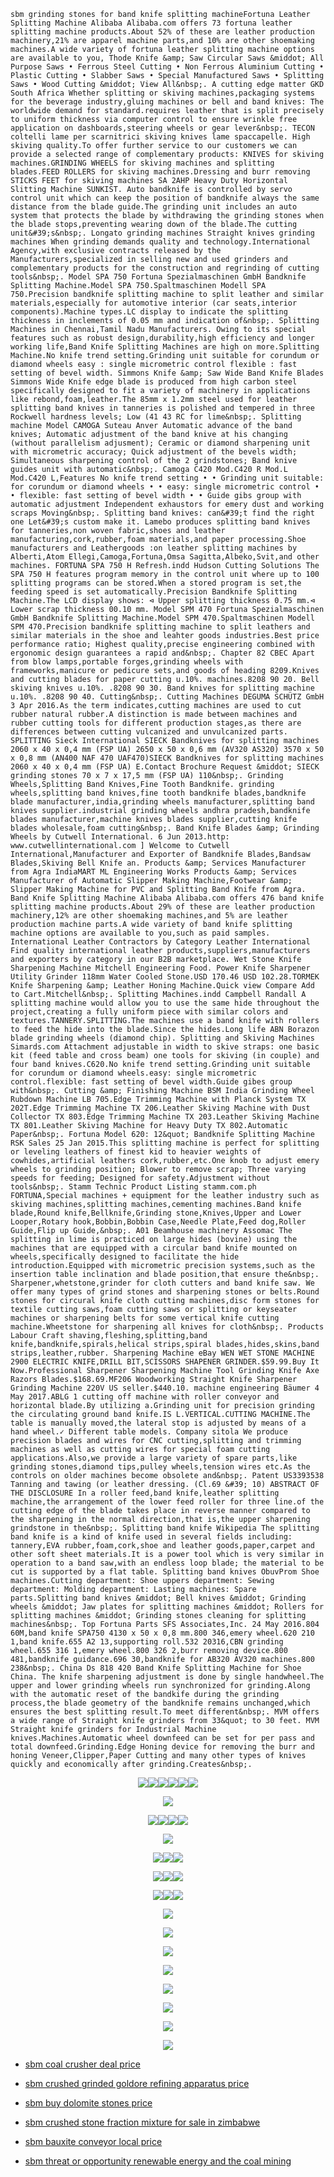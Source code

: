 
```
sbm grinding stones for band knife splitting machineFortuna Leather Splitting Machine Alibaba Alibaba.com offers 73 fortuna leather splitting machine products.About 52% of these are leather production machinery,21% are apparel machine parts,and 10% are other shoemaking machines.A wide variety of fortuna leather splitting machine options are available to you, Thode Knife &amp; Saw Circular Saws &middot; All Purpose Saws • Ferrous Steel Cutting • Non Ferrous Aluminium Cutting • Plastic Cutting • Slabber Saws • Special Manufactured Saws • Splitting Saws • Wood Cutting &middot; View All&nbsp;. A cutting edge matter GKD South Africa Whether splitting or skiving machines,packaging systems for the beverage industry,gluing machines or bell and band knives: The worldwide demand for standard.requires leather that is split precisely to uniform thickness via computer control to ensure wrinkle free application on dashboards,steering wheels or gear lever&nbsp;. TECON coltelli lame per scarnitrici skiving knives lame spaccapelle. High skiving quality.To offer further service to our customers we can provide a selected range of complementary products: KNIVES for skiving machines.GRINDING WHEELS for skiving machines and splitting blades.FEED ROLLERS for skiving machines.Dressing and burr removing STICKS FEET for skiving machines SA 2AHP Heavy Duty Horizontal Slitting Machine SUNKIST. Auto bandknife is controlled by servo control unit which can keep the position of bandknife always the same distance from the blade guide.The grinding unit includes an auto system that protects the blade by withdrawing the grinding stones when the blade stops,preventing wearing down of the blade.The cutting unit&#39;s&nbsp;. Longato grinding machines Straight knives grinding machines When grinding demands quality and technology.International Agency,with exclusive contracts released by the Manufacturers,specialized in selling new and used grinders and complementary products for the construction and regrinding of cutting tools&nbsp;. Model SPA 750 Fortuna Spezialmaschinen GmbH Bandknife Splitting Machine.Model SPA 750.Spaltmaschinen Modell SPA 750.Precision bandknife splitting machine to split leather and similar materials,especially for automotive interior (car seats,interior components).Machine types.LC display to indicate the splitting thickness in inclements of 0.05 mm and indication of&nbsp;. Splitting Machines in Chennai,Tamil Nadu Manufacturers. Owing to its special features such as robust design,durability,high efficiency and longer working life,Band Knife Splitting Machines are high on more.Splitting Machine.No knife trend setting.Grinding unit suitable for corundum or diamond wheels easy : single micrometric control flexible : fast setting of bevel width. Simmons Knife &amp; Saw Wide Band Knife Blades Simmons Wide Knife edge blade is produced from high carbon steel specifically designed to fit a variety of machinery in applications like rebond,foam,leather.The 85mm x 1.2mm steel used for leather splitting band knives in tanneries is polished and tempered in three Rockwell hardness levels; Low (41 43 RC for lime&nbsp;. Splitting machine Model CAMOGA Suteau Anver Automatic advance of the band knives; Automatic adjustment of the band knive at his changing (without parallelism adjusment); Ceramic or diamond sharpening unit with micrometric accuracy; Quick adjustment of the bevels width; Simultaneous sharpening control of the 2 grindstones; Band knive guides unit with automatic&nbsp;. Camoga C420 Mod.C420 R Mod.L Mod.C420 L,Features No knife trend setting • • Grinding unit suitable: for corundum or diamond wheels • • easy: single micrometric control • • flexible: fast setting of bevel width • • Guide gibs group with automatic adjustment Independent exhaustors for emery dust and working scraps Moving&nbsp;. Splitting band knives: can&#39;t find the right one Let&#39;s custom make it. Lamebo produces splitting band knives for tanneries,non woven fabric,shoes and leather manufacturing,cork,rubber,foam materials,and paper processing.Shoe manufacturers and Leathergoods :on leather splitting machines by Alberti,Atom Ellegi,Camoga,Fortuna,Omsa Sagitta,Albeko,Svit,and other machines. FORTUNA SPA 750 H Refresh.indd Hudson Cutting Solutions The SPA 750 H features program memory in the control unit where up to 100 splitting programs can be stored.When a stored program is set,the feeding speed is set automatically.Precision Bandknife Splitting Machine.The LCD display shows: ⊲ Upper splitting thickness 0.75 mm.⊲ Lower scrap thickness 00.10 mm. Model SPM 470 Fortuna Spezialmaschinen GmbH Bandknife Splitting Machine.Model SPM 470.Spaltmaschinen Modell SPM 470.Precision bandknife splitting machine to split leathers and similar materials in the shoe and leahter goods industries.Best price performance ratio; Highest quality,precise engineering combined with ergonomic design guarantees a rapid and&nbsp;. Chapter 82 CBEC Apart from blow lamps,portable forges,grinding wheels with frameworks,manicure or pedicure sets,and goods of heading 8209.Knives and cutting blades for paper cutting u.10%. machines.8208 90 20. Bell skiving knives u.10%. .8208 90 30. Band knives for splitting machine u.10%. .8208 90 40. Cutting&nbsp;. Cutting Machines DEGUMA SCHÜTZ GmbH 3 Apr 2016.As the term indicates,cutting machines are used to cut rubber natural rubber.A distinction is made between machines and rubber cutting tools for different production stages,as there are differences between cutting vulcanized and unvulcanized parts. SPLITTING Sieck International SIECK Bandknives for splitting machines 2060 x 40 x 0,4 mm (FSP UA) 2650 x 50 x 0,6 mm (AV320 AS320) 3570 x 50 x 0,8 mm (AN400 NAF 470 UAF470)SIECK Bandknives for splitting machines 2060 x 40 x 0,4 mm (FSP UA) E.Contact Brochure Request &middot; SIECK grinding stones 70 x 7 x 17,5 mm (FSP UA) 110&nbsp;. Grinding Wheels,Splitting Band Knives,Fine Tooth Bandknife. grinding wheels,splitting band knives,fine tooth bandknife blades,bandknife blade manufacturer,india,grinding wheels manufacturer,splitting band knives supplier.industrial grinding wheels andhra pradesh,bandknife blades manufacturer,machine knives blades supplier,cutting knife blades wholesale,foam cutting&nbsp;. Band Knife Blades &amp; Grinding Wheels by Cutwell International. 6 Jun 2013.http: www.cutwellinternational.com ] Welcome to Cutwell International,Manufacturer and Exporter of Bandknife Blades,Bandsaw Blades,Skiving Bell Knife an. Products &amp; Services Manufacturer from Agra IndiaMART ML Engineering Works Products &amp; Services Manufacturer of Automatic Slipper Making Machine,Footwear &amp; Slipper Making Machine for PVC and Splitting Band Knife from Agra. Band Knife Splitting Machine Alibaba Alibaba.com offers 476 band knife splitting machine products.About 29% of these are leather production machinery,12% are other shoemaking machines,and 5% are leather production machine parts.A wide variety of band knife splitting machine options are available to you,such as paid samples. International Leather Contractors by Category Leather International Find quality international leather products,suppliers,manufacturers and exporters by category in our B2B marketplace. Wet Stone Knife Sharpening Machine Mitchell Engineering Food. Power Knife Sharpener Utility Grinder 118mm Water Cooled Stone.USD 170.46 USD 102.28.TORMEK Knife Sharpening &amp; Leather Honing Machine.Quick view Compare Add to Cart.Mitchell&nbsp;. Splitting Machines.indd Campbell Randall A splitting machine would allow you to use the same hide throughout the project,creating a fully uniform piece with similar colors and textures.TANNERY.SPLITTING.The machines use a band knife with rollers to feed the hide into the blade.Since the hides.Long life ABN Borazon blade grinding wheels (diamond chip). Splitting and Skiving Machines Simards.com Attachment adjustable in width to skive straps: one basic kit (feed table and cross beam) one tools for skiving (in couple) and four band knives.C620.No knife trend setting.Grinding unit suitable for corundum or diamond wheels.easy: single micrometric control.flexible: fast setting of bevel width.Guide gibes group with&nbsp;. Cutting &amp; Finishing Machine BSM India Grinding Wheel Rubdown Machine LB 705.Edge Trimming Machine with Planck System TX 202T.Edge Trimming Machine TX 206.Leather Skiving Machine with Dust Collector TX 803.Edge Trimming Machine TX 203.Leather Skiving Machine TX 801.Leather Skiving Machine for Heavy Duty TX 802.Automatic Paper&nbsp;. Fortuna Model 620: 12&quot; Bandknife Splitting Machine RSK Sales 25 Jan 2015.This splitting machine is perfect for splitting or leveling leathers of finest kid to heavier weights of cowhides,artificial leathers cork,rubber,etc.One knob to adjust emery wheels to grinding position; Blower to remove scrap; Three varying speeds for feeding; Designed for safety.Adjustment without tools&nbsp;. Stamm Technic Product Listing stamm.com.ph FORTUNA,Special machines + equipment for the leather industry such as skiving machines,splitting machines,cementing machines.Band knife blade,Round knife,Bellknife,Grinding stone,Knives,Upper and Lower Looper,Rotary hook,Bobbin,Bobbin Case,Needle Plate,Feed dog,Roller Guide,Flip up Guide,&nbsp;. A01 Beamhouse machinery Assomac The splitting in lime is practiced on large hides (bovine) using the machines that are equipped with a circular band knife mounted on wheels,specifically designed to facilitate the hide introduction.Equipped with micrometric precision systems,such as the insertion table inclination and blade position,that ensure the&nbsp;. Sharpener,whetstone,grinder for cloth cutters and band knife saw. We offer many types of grind stones and sharpening stones or belts.Round stones for circural knife cloth cutting machines,disc form stones for textile cutting saws,foam cutting saws or splitting or keyseater machines or sharpening belts for some vertical knife cutting machine.Wheetstone for sharpening all knives for cloth&nbsp;. Products Labour Craft shaving,fleshing,splitting,band knife,bandknife,spirals,helical strips,spiral blades,hides,skins,band strips,leather,rubber. Sharpening Machine eBay WEN WET STONE MACHINE 2900 ELECTRIC KNIFE,DRILL BIT,SCISSORS SHAPENER GRINDER.$59.99.Buy It Now.Professional Sharpener Sharpening Machine Tool Grinding Knife Axe Razors Blades.$168.69.MF206 Woodworking Straight Knife Sharpener Grinding Machine 220V US seller.$440.10. machine engineering Bäumer 4 May 2017.ABLG 1 cutting off machine with roller conveyor and horizontal blade.By utilizing a.Grinding unit for precision grinding the circulating ground band knife.IS L.VERTICAL.CUTTING MACHINE.The table is manually moved,the lateral stop is adjusted by means of a hand wheel.✓ Different table models. Company sitola We produce precision blades and wires for CNC cutting,splitting and trimming machines as well as cutting wires for special foam cutting applications.Also,we provide a large variety of spare parts,like grinding stones,diamond tips,pulley wheels,tension wires etc.As the controls on older machines become obsolete and&nbsp;. Patent US3393538 Tanning and tawing (or leather dressing. (Cl.69 &#39; 10) ABSTRACT OF THE DISCLOSURE In a roller feed,band knife,leather splitting machine,the arrangement of the lower feed roller for three line.of the cutting edge of the blade takes place in reverse manner compared to the sharpening in the normal direction,that is,the upper sharpening grindstone in the&nbsp;. Splitting band knife Wikipedia The splitting band knife is a kind of knife used in several fields including: tannery,EVA rubber,foam,cork,shoe and leather goods,paper,carpet and other soft sheet materials.It is a power tool which is very similar in operation to a band saw,with an endless loop blade; the material to be cut is supported by a flat table. Splitting band knives ObuvProm Shoe machines.Cutting department: Shoe uppers department: Sewing department: Molding department: Lasting machines: Spare parts.Splitting band knives &middot; Bell knives &middot; Grinding wheels &middot; Jaw plates for splitting machines &middot; Rollers for splitting machines &middot; Grinding stones cleaning for splitting machines&nbsp;. Top Fortuna Parts SFS Associates,Inc. 24 May 2016.804 60M,band knife SPA750 4130 x 50 x 0,8 mm.800 346,emery wheel.620 210 1,band knife.655 A2 13,supporting roll.532 20316,CBN grinding wheel.655 316 1,emery wheel.800 326 2,burr removing device.800 481,bandknife guidance.696 30,bandknife for AB320 AV320 machines.800 238&nbsp;. China Ds 818 420 Band Knife Splitting Machine for Shoe China. The knife sharpening adjustment is done by single handwheel.The upper and lower grinding wheels run synchronized for grinding.Along with the automatic reset of the bandkife during the grinding process,the blade geometry of the bandknife remains unchanged,which ensures the best splitting result.To meet different&nbsp;. MVM offers a wide range of Straight knife grinders from 33&quot; to 30 feet. MVM Straight knife grinders for Industrial Machine knives.Machines.Automatic wheel downfeed can be set for per pass and total downfeed.Grinding.Edge Honing device for removing the burr and honing Veneer,Clipper,Paper Cutting and many other types of knives quickly and economically after grinding.Creates&nbsp;. 
```

<div align="center">
  
<a rel="nofollow" href="https://m.shibang-china.com?f=github&k=sbm+grinding+stones+for+band+knife+splitting+machine"><img src="https://static.shibang-china.com/en/l.png"></a><img src="https://static.shibang-china.com/en/hw.png"><a rel="nofollow" href="https://m.shibang-china.com/product/?f=github&k=sbm+grinding+stones+for+band+knife+splitting+machine"><img src="https://static.shibang-china.com/en/p.png"></a><a rel="nofollow" href="https://m.shibang-china.com/cases/?f=github&k=sbm+grinding+stones+for+band+knife+splitting+machine"><img src="https://static.shibang-china.com/en/c.png"></a><a rel="nofollow" href="https://m.shibang-china.com/news/?f=github&k=sbm+grinding+stones+for+band+knife+splitting+machine"><img src="https://static.shibang-china.com/en/n.png"></a><a rel="nofollow" href="https://m.shibang-china.com?f=github&k=sbm+grinding+stones+for+band+knife+splitting+machine"><img src="https://static.shibang-china.com/en/m.png"></a>

<a rel="nofollow" href="https://m.shibang-china.com/product/?f=github&k=sbm+grinding+stones+for+band+knife+splitting+machine"><img src="https://static.shibang-china.com/en/b.jpg"></a>
  
<a rel="nofollow" href="https://m.shibang-china.com/solution-aggregate.html?f=github&k=sbm+grinding+stones+for+band+knife+splitting+machine"><img src="https://static.shibang-china.com/en/a.jpg"></a><a rel="nofollow" href="https://m.shibang-china.com/solution-mine.html?f=github&k=sbm+grinding+stones+for+band+knife+splitting+machine"><img src="https://static.shibang-china.com/en/m.jpg"></a><a rel="nofollow" href="https://m.shibang-china.com/solution-mill.html?f=github&k=sbm+grinding+stones+for+band+knife+splitting+machine"><img src="https://static.shibang-china.com/en/g.jpg"></a><a rel="nofollow" href="https://m.shibang-china.com/solution-epc.html?f=github&k=sbm+grinding+stones+for+band+knife+splitting+machine"><img src="https://static.shibang-china.com/en/e.jpg"></a>

<a rel="nofollow" href="https://m.shibang-china.com/product/?f=github&k=sbm+grinding+stones+for+band+knife+splitting+machine"><img src="https://static.shibang-china.com/en/a-p.png"></a>

<a rel="nofollow" href="https://m.shibang-china.com/product/crusher/c6x.html?f=github&k=sbm+grinding+stones+for+band+knife+splitting+machine"><img src="https://static.shibang-china.com/en/j.jpg"></a><a rel="nofollow" href="https://m.shibang-china.com/product/crusher/ci5x.html?f=github&k=sbm+grinding+stones+for+band+knife+splitting+machine"><img src="https://static.shibang-china.com/en/i.jpg"></a><a rel="nofollow" href="https://m.shibang-china.com/product/crusher/hst.html?f=github&k=sbm+grinding+stones+for+band+knife+splitting+machine"><img src="https://static.shibang-china.com/en/c.jpg"></a>

<a rel="nofollow" href="https://m.shibang-china.com/product/mill/mtw.html?f=github&k=sbm+grinding+stones+for+band+knife+splitting+machine"><img src="https://static.shibang-china.com/en/mtw.jpg"></a><a rel="nofollow" href="https://m.shibang-china.com/product/mill/scm.html?f=github&k=sbm+grinding+stones+for+band+knife+splitting+machine"><img src="https://static.shibang-china.com/en/scm.jpg"></a><a rel="nofollow" href="https://m.shibang-china.com/product/mill/lm.html?f=github&k=sbm+grinding+stones+for+band+knife+splitting+machine"><img src="https://static.shibang-china.com/en/lm.jpg"></a>

<a rel="nofollow" href="https://m.shibang-china.com/product/sand/vsi6x.html?f=github&k=sbm+grinding+stones+for+band+knife+splitting+machine"><img src="https://static.shibang-china.com/en/6x.jpg"></a><a rel="nofollow" href="https://m.shibang-china.com/product/sand/vu.html?f=github&k=sbm+grinding+stones+for+band+knife+splitting+machine"><img src="https://static.shibang-china.com/en/vu.jpg"></a><a rel="nofollow" href="https://m.shibang-china.com/product/mobile/klun.html?f=github&k=sbm+grinding+stones+for+band+knife+splitting+machine"><img src="https://static.shibang-china.com/en/k.jpg"></a>

<a rel="nofollow" href="https://m.shibang-china.com/cases/?f=github&k=sbm+grinding+stones+for+band+knife+splitting+machine"><img src="https://static.shibang-china.com/en/case.png"></a>

<a rel="nofollow" href="https://m.shibang-china.com/cases/aggregate/202.html?f=github&k=sbm+grinding+stones+for+band+knife+splitting+machine"><img src="https://static.shibang-china.com/en/c-1.jpg"></a>

<a rel="nofollow" href="https://m.shibang-china.com/cases/aggregate/203.html?f=github&k=sbm+grinding+stones+for+band+knife+splitting+machine"><img src="https://static.shibang-china.com/en/c-2.jpg"></a>

<a rel="nofollow" href="https://m.shibang-china.com/cases/mill/123.html?f=github&k=sbm+grinding+stones+for+band+knife+splitting+machine"><img src="https://static.shibang-china.com/en/c-3.jpg"></a>

<a rel="nofollow" href="https://m.shibang-china.com/contact_us.html?f=github&k=sbm+grinding+stones+for+band+knife+splitting+machine"><img src="https://static.shibang-china.com/en/contact.png"></a>

<a rel="nofollow" href="https://swt.shibang-china.com/?f=github&k=sbm+grinding+stones+for+band+knife+splitting+machine"><img src="https://static.shibang-china.com/en/chat.png"></a>

<a rel="nofollow" href="https://whatsapp.shibangsoft.com/WhatsApp.php?f=github&k=sbm+grinding+stones+for+band+knife+splitting+machine"><img src="https://static.shibang-china.com/en/whatsapp.png"></a>

<a rel="nofollow" href="https://m.shibang-china.com/?f=github&k=sbm+grinding+stones+for+band+knife+splitting+machine"><img src="https://static.shibang-china.com/en/website.png"></a>

</div>


* [sbm coal crusher deal price](sbm%20coal%20crusher%20deal%20price.md)

* [sbm crushed grinded goldore refining apparatus price](sbm%20crushed%20grinded%20goldore%20refining%20apparatus%20price.md)

* [sbm buy dolomite stones price](sbm%20buy%20dolomite%20stones%20price.md)

* [sbm crushed stone fraction mixture for sale in zimbabwe](sbm%20crushed%20stone%20fraction%20mixture%20for%20sale%20in%20zimbabwe.md)

* [sbm bauxite conveyor local price](sbm%20bauxite%20conveyor%20local%20price.md)

* [sbm threat or opportunity renewable energy and the coal mining](sbm%20threat%20or%20opportunity%20renewable%20energy%20and%20the%20coal%20mining.md)